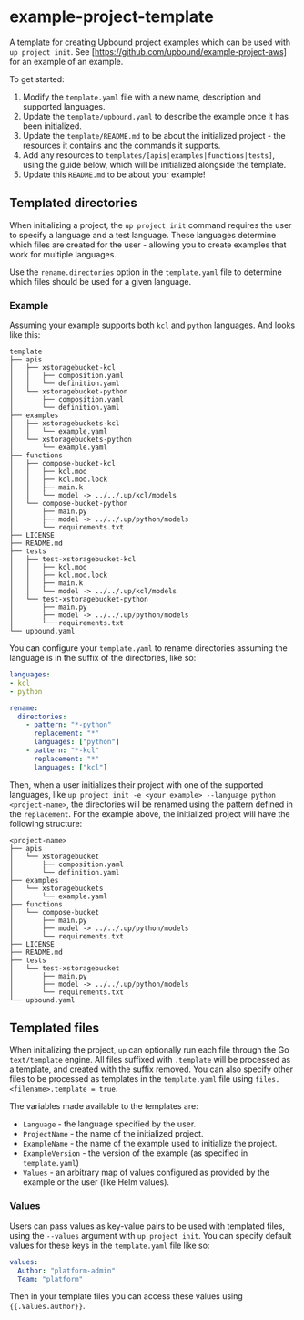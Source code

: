 # example-project-template

A template for creating Upbound project examples which can be used with `up
project init`. See [https://github.com/upbound/example-project-aws] for an
example of an example.

To get started:

1. Modify the `template.yaml` file with a new name, description and supported
   languages.
1. Update the `template/upbound.yaml` to describe the example once it has been
   initialized.
1. Update the `template/README.md` to be about the initialized project - the
   resources it contains and the commands it supports.
1. Add any resources to `templates/[apis|examples|functions|tests]`, using the
   guide below, which will be initialized alongside the template.
1. Update this `README.md` to be about your example!

## Templated directories

When initializing a project, the `up project init` command requires the user to
specify a language and a test language. These languages determine which files
are created for the user - allowing you to create examples that work for
multiple languages.

Use the `rename.directories` option in the `template.yaml` file to determine
which files should be used for a given language.

### Example

Assuming your example supports both `kcl` and `python` languages. And looks like
this:

```shell
template
├── apis
│   ├── xstoragebucket-kcl
│   │   ├── composition.yaml
│   │   └── definition.yaml
│   └── xstoragebucket-python
│       ├── composition.yaml
│       └── definition.yaml
├── examples
│   ├── xstoragebuckets-kcl
│   │   └── example.yaml
│   └── xstoragebuckets-python
│       └── example.yaml
├── functions
│   ├── compose-bucket-kcl
│   │   ├── kcl.mod
│   │   ├── kcl.mod.lock
│   │   ├── main.k
│   │   └── model -> ../../.up/kcl/models
│   └── compose-bucket-python
│       ├── main.py
│       ├── model -> ../../.up/python/models
│       └── requirements.txt
├── LICENSE
├── README.md
├── tests
│   ├── test-xstoragebucket-kcl
│   │   ├── kcl.mod
│   │   ├── kcl.mod.lock
│   │   ├── main.k
│   │   └── model -> ../../.up/kcl/models
│   └── test-xstoragebucket-python
│       ├── main.py
│       ├── model -> ../../.up/python/models
│       └── requirements.txt
└── upbound.yaml
```

You can configure your `template.yaml` to rename directories assuming the
language is in the suffix of the directories, like so:

```yaml
languages:
- kcl
- python

rename:
  directories:
    - pattern: "*-python"
      replacement: "*"
      languages: ["python"]
    - pattern: "*-kcl"
      replacement: "*"
      languages: ["kcl"]
```

Then, when a user initializes their project with one of the supported languages,
like `up project init -e <your example> --language python <project-name>`, the
directories will be renamed using the pattern defined in the `replacement`. For
the example above, the initialized project will have the following structure:

```shell
<project-name>
├── apis
│   └── xstoragebucket
│       ├── composition.yaml
│       └── definition.yaml
├── examples
│   └── xstoragebuckets
│       └── example.yaml
├── functions
│   └── compose-bucket
│       ├── main.py
│       ├── model -> ../../.up/python/models
│       └── requirements.txt
├── LICENSE
├── README.md
├── tests
│   └── test-xstoragebucket
│       ├── main.py
│       ├── model -> ../../.up/python/models
│       └── requirements.txt
└── upbound.yaml
```

## Templated files

When initializing the project, `up` can optionally run each file through the Go
`text/template` engine. All files suffixed with `.template` will be processed as
a template, and created with the suffix removed. You can also specify other
files to be processed as templates in the `template.yaml` file using
`files.<filename>.template = true`.

The variables made available to the templates are:

- `Language` - the language specified by the user.
- `ProjectName` - the name of the initialized project.
- `ExampleName` - the name of the example used to initialize the project.
- `ExampleVersion` - the version of the example (as specified in `template.yaml`)
- `Values` - an arbitrary map of values configured as provided by the example or
  the user (like Helm values).

### Values

Users can pass values as key-value pairs to be used with templated files, using the
`--values` argument with `up project init`. You can specify default values for
these keys in the `template.yaml` file like so:

```yaml
values:
  Author: "platform-admin"
  Team: "platform"
```

Then in your template files you can access these values using
`{{.Values.author}}`.
